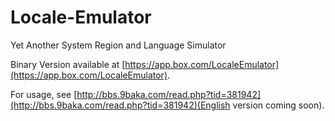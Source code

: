 Locale-Emulator
===============

Yet Another System Region and Language Simulator

Binary Version available at [https://app.box.com/LocaleEmulator](https://app.box.com/LocaleEmulator).

For usage, see [http://bbs.9baka.com/read.php?tid=381942](http://bbs.9baka.com/read.php?tid=381942)(English version coming soon).

